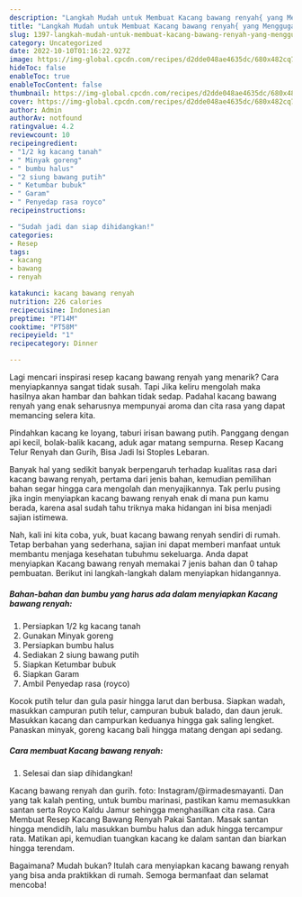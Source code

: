 ```yaml
---
description: "Langkah Mudah untuk Membuat Kacang bawang renyah{ yang Menggugah Selera,  Menu Buat lebaran"
title: "Langkah Mudah untuk Membuat Kacang bawang renyah{ yang Menggugah Selera,  Menu Buat lebaran"
slug: 1397-langkah-mudah-untuk-membuat-kacang-bawang-renyah-yang-menggugah-selera-menu-buat-lebaran
category: Uncategorized
date: 2022-10-10T01:16:22.927Z
image: https://img-global.cpcdn.com/recipes/d2dde048ae4635dc/680x482cq70/kacang-bawang-renyah-foto-resep-utama.jpg
hideToc: false
enableToc: true
enableTocContent: false
thumbnail: https://img-global.cpcdn.com/recipes/d2dde048ae4635dc/680x482cq70/kacang-bawang-renyah-foto-resep-utama.jpg
cover: https://img-global.cpcdn.com/recipes/d2dde048ae4635dc/680x482cq70/kacang-bawang-renyah-foto-resep-utama.jpg
author: Admin
authorAv: notfound
ratingvalue: 4.2
reviewcount: 10
recipeingredient:
- "1/2 kg kacang tanah"
- " Minyak goreng"
- " bumbu halus"
- "2 siung bawang putih"
- " Ketumbar bubuk"
- " Garam"
- " Penyedap rasa royco"
recipeinstructions:

- "Sudah jadi dan siap dihidangkan!"
categories:
- Resep
tags:
- kacang
- bawang
- renyah

katakunci: kacang bawang renyah 
nutrition: 226 calories
recipecuisine: Indonesian
preptime: "PT14M"
cooktime: "PT58M"
recipeyield: "1"
recipecategory: Dinner

---
```



Lagi mencari inspirasi resep kacang bawang renyah yang menarik? Cara menyiapkannya sangat tidak susah. Tapi Jika keliru mengolah maka hasilnya akan hambar dan bahkan tidak sedap. Padahal kacang bawang renyah yang enak seharusnya mempunyai aroma dan cita rasa yang dapat memancing selera kita.


Pindahkan kacang ke loyang, taburi irisan bawang putih. Panggang dengan api kecil, bolak-balik kacang, aduk agar matang sempurna. Resep Kacang Telur Renyah dan Gurih, Bisa Jadi Isi Stoples Lebaran.

Banyak hal yang sedikit banyak berpengaruh terhadap kualitas rasa dari kacang bawang renyah, pertama dari jenis bahan, kemudian pemilihan bahan segar hingga cara mengolah dan menyajikannya. Tak perlu pusing jika ingin menyiapkan kacang bawang renyah enak di mana pun kamu berada, karena asal sudah tahu triknya maka hidangan ini bisa menjadi sajian istimewa.


Nah, kali ini kita coba, yuk, buat kacang bawang renyah sendiri di rumah. Tetap berbahan yang sederhana, sajian ini dapat memberi manfaat untuk membantu menjaga kesehatan tubuhmu sekeluarga. Anda dapat menyiapkan Kacang bawang renyah memakai 7 jenis bahan dan 0 tahap pembuatan. Berikut ini langkah-langkah dalam menyiapkan hidangannya.

<!--inarticleads1-->

##### Bahan-bahan dan bumbu yang harus ada dalam menyiapkan Kacang bawang renyah:

1. Persiapkan 1/2 kg kacang tanah
1. Gunakan  Minyak goreng
1. Persiapkan  bumbu halus
1. Sediakan 2 siung bawang putih
1. Siapkan  Ketumbar bubuk
1. Siapkan  Garam
1. Ambil  Penyedap rasa (royco)


Kocok putih telur dan gula pasir hingga larut dan berbusa. Siapkan wadah, masukkan campuran putih telur, campuran bubuk balado, dan daun jeruk. Masukkan kacang dan campurkan keduanya hingga gak saling lengket. Panaskan minyak, goreng kacang bali hingga matang dengan api sedang. 

<!--inarticleads2-->

##### Cara membuat Kacang bawang renyah:


1. Selesai dan siap dihidangkan!

Kacang bawang renyah dan gurih. foto: Instagram/@irmadesmayanti. Dan yang tak kalah penting, untuk bumbu marinasi, pastikan kamu memasukkan santan serta Royco Kaldu Jamur sehingga menghasilkan cita rasa. Cara Membuat Resep Kacang Bawang Renyah Pakai Santan. Masak santan hingga mendidih, lalu masukkan bumbu halus dan aduk hingga tercampur rata. Matikan api, kemudian tuangkan kacang ke dalam santan dan biarkan hingga terendam. 

Bagaimana? Mudah bukan? Itulah cara menyiapkan kacang bawang renyah yang bisa anda praktikkan di rumah. Semoga bermanfaat dan selamat mencoba!
